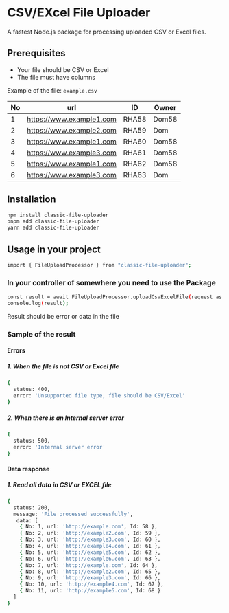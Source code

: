 # CSV/EXcel File Uploader
A fastest Node.js package for processing uploaded CSV or Excel files.

## Prerequisites
- Your file should be CSV or Excel
- The file must have columns

Example of the file: `example.csv`


| No         | url             |  ID | Owner | 
| ---         |     ---      |          --- | --- |
| 1   | https://www.example1.com     | RHA58  | Dom58 | 
| 2     | https://www.example2.com      |  RHA59  | Dom |
| 3   | https://www.example1.com     | RHA60 | Dom58 |
| 4     | https://www.example3.com       | RHA61  | Dom58 |
| 5   | https://www.example1.com     |  RHA62  | Dom58 |
| 6     | https://www.example3.com      | RHA63 | Dom |

## Installation

```bash
npm install classic-file-uploader
pnpm add classic-file-uploader
yarn add classic-file-uploader
```

## Usage in your project
```bash
import { FileUploadProcessor } from "classic-file-uploader";
```

### In your controller of somewhere you need to use the Package
```bash
const result = await FileUploadProcessor.uploadCsvExcelFile(request as Request)
console.log(result);
```
Result should be error or data in the file

### Sample of the result

#### Errors
##### 1. When the file is not CSV or Excel file
```bash
{
  status: 400,
  error: 'Unsupported file type, file should be CSV/Excel'
}
```

##### 2. When there is an Internal server error
```bash
{
  status: 500,
  error: 'Internal server error'
}
```

#### Data response
##### 1. Read all data in CSV or EXCEL file
```bash
{
  status: 200,
  message: 'File processed successfully',
   data: [
    { No: 1, url: 'http://example.com', Id: 58 },
    { No: 2, url: 'http://example2.com', Id: 59 },
    { No: 3, url: 'http://example3.com', Id: 60 },
    { No: 4, url: 'http://example4.com', Id: 61 },
    { No: 5, url: 'http://example5.com', Id: 62 },
    { No: 6, url: 'http://example6.com', Id: 63 },
    { No: 7, url: 'http://example.com', Id: 64 },
    { No: 8, url: 'http://example2.com', Id: 65 },
    { No: 9, url: 'http://example3.com', Id: 66 },
    { No: 10, url: 'http://example4.com', Id: 67 },
    { No: 11, url: 'http://example5.com', Id: 68 }
  ]
}
```
```
